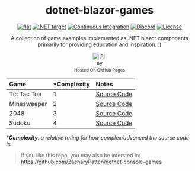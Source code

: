 <h1 align="center">
	dotnet-blazor-games
</h1>

<p align="center">
	<a href="https://github.com/ZacharyPatten/dotnet-blazor-games" alt="GitHub repo"><img alt="flat" src="https://img.shields.io/badge/github-repo-black?logo=github&amp;style=flat"></a>
	<a href="https://dotnet.microsoft.com/download" alt=".NET target"><img alt=".NET target" src="https://img.shields.io/badge/dynamic/xml?color=512bd4&label=target&query=%2F%2FTargetFramework%5B1%5D&url=https%3A%2F%2Fraw.githubusercontent.com%2FZacharyPatten%2Fdotnet-blazor-games%2Fmaster%2Fdotnet-blazor-games%2Fdotnet-blazor-games.csproj&logo=.net" title="Go To .NET Download"></a>
	<a href="https://github.com/ZacharyPatten/dotnet-blazor-games/actions" alt="Continuous Integration"><img src="https://github.com/ZacharyPatten/dotnet-blazor-games/workflows/Continuous%20Integration/badge.svg" title="Go To Action" alt="Continuous Integration"></a>
	<a href="https://discord.gg/4XbQbwF" alt="Discord"><img src="https://img.shields.io/discord/557244925712924684?logo=discord&logoColor=ffffff&color=7389D8" title="Go To Discord Server" alt="Discord"/></a>
	<a href="https://github.com/ZacharyPatten/dotnet-blazor-games/blob/master/LICENSE" alt="License"><img src="https://img.shields.io/badge/license-MIT-green.svg" title="Go To License" alt="License"/></a>
</p>

<p align="center">
	A collection of game examples implemented as .NET blazor components primarily for providing education and inspiration. :)
</p>

<p align="center">
	<a href="https://zacharypatten.github.io/dotnet-blazor-games/" alt="Play Games!"><img height="40" alt="Play Games!" title="Play Games!" src="https://github.com/ZacharyPatten/dotnet-blazor-games/blob/master/.github/Resources/play-games-button.svg?raw=true"></a>
	<br /><sub>Hosted On GitHub Pages</sub>
</p>

|Game|\*Complexity|Notes|
|:-|:-|:-|
| Tic Tac Toe | 1 | [Source Code](https://github.com/ZacharyPatten/dotnet-blazor-games/blob/master/dotnet-blazor-games/Pages/Tic_Tac_Toe.razor) |
| Minesweeper | 2 | [Source Code](https://github.com/ZacharyPatten/dotnet-blazor-games/blob/master/dotnet-blazor-games/Pages/Minesweeper.razor)|
| 2048 | 3 | [Source Code](https://github.com/ZacharyPatten/dotnet-blazor-games/blob/master/dotnet-blazor-games/Pages/_2048.razor) |
| Sudoku | 4 | [Source Code](https://github.com/ZacharyPatten/dotnet-blazor-games/blob/master/dotnet-blazor-games/Pages/Sudoku.razor) |

_\***Complexity**: a relative rating for how complex/advanced the source code is._

> If you like this repo, you may also be intersted in:<br>
> https://github.com/ZacharyPatten/dotnet-console-games
